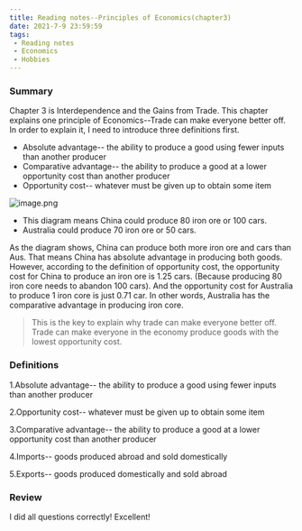 ```yaml
---
title: Reading notes--Principles of Economics(chapter3)
date: 2021-7-9 23:59:59
tags:
 - Reading notes
 - Economics
 - Hobbies
---
```


### Summary

Chapter 3 is Interdependence and the Gains from Trade. This chapter explains one principle of Economics--Trade can make everyone better off. In order to explain it, I need to introduce three definitions first.

* Absolute advantage-- the ability to produce a good using fewer inputs than another producer
* Comparative advantage-- the ability to produce a good at a lower opportunity cost than another producer
* Opportunity cost-- whatever must be given up to obtain some item

![image.png](https://i.loli.net/2021/07/09/F1J5AZ2Qlsdem9B.png)

* This diagram means China could produce 80 iron ore or 100 cars.
* Australia could produce 70 iron ore or 50 cars.

As the diagram shows, China can produce both more iron ore and cars than Aus. That means China has absolute advantage in producing both goods. However, according to the definition of opportunity cost, the opportunity cost for China to produce an iron ore is 1.25 cars. (Because producing 80 iron core needs to abandon 100 cars). And the opportunity cost for Australia to produce 1 iron core is just 0.71 car. In other words, Australia has the comparative advantage in producing iron core.

>This is the key to explain why trade can make everyone better off. Trade can make everyone in the economy produce goods with the lowest opportunity cost.

### Definitions

1.Absolute advantage-- the ability to produce a good using fewer inputs than another producer

2.Opportunity cost-- whatever must be given up to obtain some item

3.Comparative advantage-- the ability to produce a good at a lower opportunity cost than another producer

4.Imports-- goods produced abroad and sold domestically

5.Exports-- goods produced domestically and sold abroad


### Review

I did all questions correctly! Excellent!
